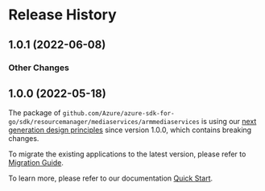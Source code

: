 # Release History

## 1.0.1 (2022-06-08)
### Other Changes


## 1.0.0 (2022-05-18)

The package of `github.com/Azure/azure-sdk-for-go/sdk/resourcemanager/mediaservices/armmediaservices` is using our [next generation design principles](https://azure.github.io/azure-sdk/general_introduction.html) since version 1.0.0, which contains breaking changes.

To migrate the existing applications to the latest version, please refer to [Migration Guide](https://aka.ms/azsdk/go/mgmt/migration).

To learn more, please refer to our documentation [Quick Start](https://aka.ms/azsdk/go/mgmt).